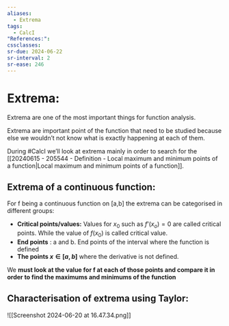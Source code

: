 ```yaml
---
aliases:
  - Extrema
tags:
  - CalcI
"References:": 
cssclasses: 
sr-due: 2024-06-22
sr-interval: 2
sr-ease: 246
---
```

# Extrema: 
Extrema are one of the most important things for function analysis. 

Extrema are important point of the function that need to be studied because else we wouldn’t not know what is exactly happening at each of them. 

During #CalcI we’ll look at extrema mainly in order to search for the [[20240615 - 205544 - Definition - Local maximum and minimum points of a function|Local maximum and minimum points of a function]]. 

## Extrema of a continuous function: 
For f being a continuous function on  \[a,b] the extrema can be categorised in different groups: 

+ **Critical points/values:** Values for $x_0$ such as $f’(x_o) = 0$ are called critical points. While the value of $f(x_0)$ is called critical value. 
+ **End points** : a and b. End points of the interval where the function is defined
+ **The points $x\in [a,b]$**  where the derivative is not defined. 

We **must look at the value for f at each of those points and compare it in order to find the maximums and minimums of the function**


## Characterisation of extrema using Taylor:
![[Screenshot 2024-06-20 at 16.47.34.png]]


